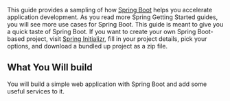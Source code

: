 This guide provides a sampling of how [Spring Boot](https://github.com/spring-projects/spring-boot) helps you accelerate application development. As you read more Spring Getting Started guides, you will see more use cases for Spring Boot. This guide is meant to give you a quick taste of Spring Boot. If you want to create your own Spring Boot-based project, visit [Spring Initializr](https://start.spring.io/), fill in your project details, pick your options, and download a bundled up project as a zip file.


## What You Will build

You will build a simple web application with Spring Boot and add some useful services to it.